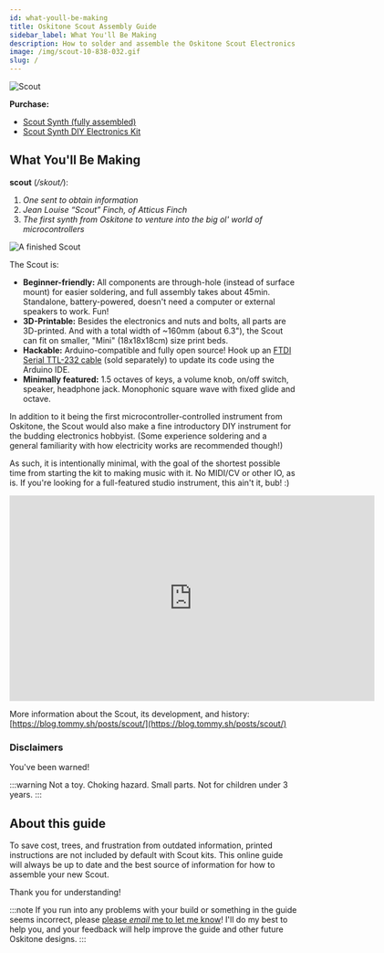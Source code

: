 ```yaml
---
id: what-youll-be-making
title: Oskitone Scout Assembly Guide
sidebar_label: What You'll Be Making
description: How to solder and assemble the Oskitone Scout Electronics Kit
image: /img/scout-10-838-032.gif
slug: /
---
```


![Scout](/img/scout-10-838-032.gif)

**Purchase:**

- [Scout Synth (fully assembled)](https://www.oskitone.com/product/scout-synth)
- [Scout Synth DIY Electronics Kit](https://www.oskitone.com/product/scout-synth-diy-electronics-kit)

## What You'll Be Making

**scout** (_/skout/_):

1. _One sent to obtain information_
2. _Jean Louise “Scout” Finch, of Atticus Finch_
3. _The first synth from Oskitone to venture into the big ol' world of microcontrollers_

![A finished Scout](/img/scout.jpg)

The Scout is:

- **Beginner-friendly:** All components are through-hole (instead of surface mount) for easier soldering, and full assembly takes about 45min. Standalone, battery-powered, doesn't need a computer or external speakers to work. Fun!
- **3D-Printable:** Besides the electronics and nuts and bolts, all parts are 3D-printed. And with a total width of ~160mm (about 6.3"), the Scout can fit on smaller, "Mini" (18x18x18cm) size print beds.
- **Hackable:** Arduino-compatible and fully open source! Hook up an [FTDI Serial TTL-232 cable](https://www.adafruit.com/product/70) (sold separately) to update its code using the Arduino IDE.
- **Minimally featured:** 1.5 octaves of keys, a volume knob, on/off switch, speaker, headphone jack. Monophonic square wave with fixed glide and octave.

In addition to it being the first microcontroller-controlled instrument from Oskitone, the Scout would also make a fine introductory DIY instrument for the budding electronics hobbyist. (Some experience soldering and a general familiarity with how electricity works are recommended though!)

As such, it is intentionally minimal, with the goal of the shortest possible time from starting the kit to making music with it. No MIDI/CV or other IO, as is. If you're looking for a full-featured studio instrument, this ain't it, bub! :)

<p><iframe src="https://player.vimeo.com/video/641270244" width="640" height="360" frameborder="0" allow="autoplay; fullscreen" allowfullscreen></iframe></p>

More information about the Scout, its development, and history: [https://blog.tommy.sh/posts/scout/](https://blog.tommy.sh/posts/scout/)

### Disclaimers

You've been warned!

:::warning
Not a toy. Choking hazard. Small parts. Not for children under 3 years.
:::

## About this guide

To save cost, trees, and frustration from outdated information, printed instructions are not included by default with Scout kits. This online guide will always be up to date and the best source of information for how to assemble your new Scout.

Thank you for understanding!

:::note
If you run into any problems with your build or something in the guide seems incorrect, please [please _email_ me to let me know](https://www.oskitone.com/contact)! I'll do my best to help you, and your feedback will help improve the guide and other future Oskitone designs.
:::
